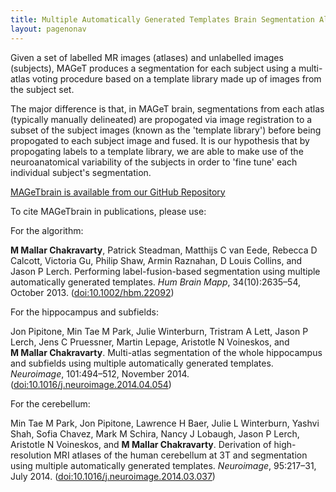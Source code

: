 ```yaml
---
title: Multiple Automatically Generated Templates Brain Segmentation Algorithm (MAGeTbrain)
layout: pagenonav
---
```

Given a set of labelled MR images (atlases) and unlabelled images (subjects), MAGeT produces a segmentation for each subject using a multi-atlas voting procedure based on a template library made up of images from the subject set.  

The major difference is that, in MAGeT brain, segmentations from each atlas (typically manually delineated) are propogated via image registration to a subset of the subject images (known as the 'template library') before being propogated to each subject image and fused. It is our hypothesis that by propogating labels to a template library, we are able to make use of the neuroanatomical variability of the subjects in order to 'fine tune' each individual subject's segmentation.

[MAGeTbrain is available from our GitHub Repository](https://github.com/CobraLab/MAGeTbrain)

To cite MAGeTbrain in publications, please use:

For the algorithm:

<strong>M Mallar Chakravarty</strong>, Patrick
  Steadman, Matthijs C van Eede, Rebecca D
  Calcott, Victoria Gu, Philip Shaw,
  Armin Raznahan, D Louis Collins, and
  Jason P Lerch.
Performing label-fusion-based segmentation using multiple automatically
  generated templates.
<cite>Hum Brain Mapp</cite>, 34(10):2635–54, October 2013.
(<a href="http://dx.doi.org/10.1002/hbm.22092">doi:10.1002/hbm.22092</a>)

For the hippocampus and subfields:

Jon Pipitone, Min Tae M Park,
  Julie Winterburn, Tristram A Lett,
  Jason P Lerch, Jens C Pruessner,
  Martin Lepage, Aristotle N Voineskos, and
  <strong>M Mallar Chakravarty</strong>.
Multi-atlas segmentation of the whole hippocampus and subfields using multiple
  automatically generated templates.
<cite>Neuroimage</cite>, 101:494–512, November 2014.
(<a href="http://dx.doi.org/10.1016/j.neuroimage.2014.04.054">doi:10.1016/j.neuroimage.2014.04.054</a>)

For the cerebellum:

  Min
  Tae M Park, Jon Pipitone, Lawrence H Baer,
  Julie L Winterburn, Yashvi Shah,
  Sofia Chavez, Mark M Schira,
  Nancy J Lobaugh, Jason P Lerch,
  Aristotle N Voineskos, and <strong>M Mallar
  Chakravarty</strong>.
Derivation of high-resolution MRI atlases of the human cerebellum at 3T and
  segmentation using multiple automatically generated templates.
<cite>Neuroimage</cite>, 95:217–31, July 2014.
(<a href="http://dx.doi.org/10.1016/j.neuroimage.2014.03.037">doi:10.1016/j.neuroimage.2014.03.037</a>)
